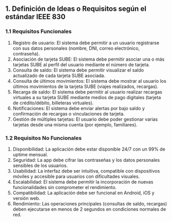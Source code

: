 ```table-of-contents
```
## 1. Definición de Ideas o Requisitos según el estándar IEEE 830
### 1.1 Requisitos Funcionales

1. Registro de usuario: El sistema debe permitir a un usuario registrarse con sus datos personales (nombre, DNI, correo electrónico, contraseña).    
2. Asociación de tarjeta SUBE: El sistema debe permitir asociar una o más tarjetas SUBE al perfil del usuario mediante el número de tarjeta.      
3. Consulta de saldo: El sistema debe permitir visualizar el saldo actualizado de cada tarjeta SUBE asociada.  
4. Consulta de últimos movimientos: El sistema debe mostrar al usuario los últimos movimientos de la tarjeta SUBE (viajes realizados, recargas).  
5. Recarga de saldo: El sistema debe permitir al usuario realizar recargas virtuales a su tarjeta SUBE mediante medios de pago digitales (tarjeta de crédito/débito, billeteras virtuales).  
6. Notificaciones: El sistema debe enviar alertas por bajo saldo y confirmación de recargas o vinculaciones de tarjeta.  
7. Gestión de múltiples tarjetas: El usuario debe poder gestionar varias tarjetas desde una misma cuenta (por ejemplo, familiares).  

### 1.2 Requisitos No Funcionales

1. Disponibilidad: La aplicación debe estar disponible 24/7 con un 99% de uptime mensual.      
2. Seguridad: La app debe cifrar las contraseñas y los datos personales sensibles de los usuarios.  
3. Usabilidad: La interfaz debe ser intuitiva, compatible con dispositivos móviles y accesible para usuarios con dificultades visuales.  
4. Escalabilidad: El sistema debe permitir la incorporación de nuevas funcionalidades sin comprometer el rendimiento.  
5. Compatibilidad: La aplicación debe ser funcional en Android, iOS y versión web.  
6. Rendimiento: Las operaciones principales (consultas de saldo, recargas) deben ejecutarse en menos de 2 segundos en condiciones normales de red.